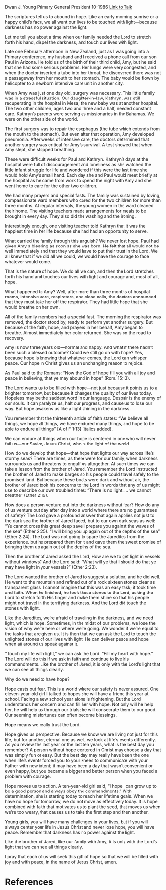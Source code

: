 Dwan J. Young
Primary General President
10-1986
[Link to Talk](https://www.churchofjesuschrist.org/study/general-conference/1986/10/the-light-of-hope?lang=eng)

The scriptures tell us to abound in hope. Like an early morning sunrise or a happy child’s face, we all want our lives to be touched with light—because darkness has no power against the light.

Let me tell you about a time when our family needed the Lord to stretch forth his hand, dispel the darkness, and touch our lives with light.

Late one February afternoon in New Zealand, just as I was going into a Primary conference, my husband and I received a phone call from our son Paul in Arizona. He told us of the birth of their third child, Amy, but he said that she had some serious problems. Her lungs were very congested, and when the doctor inserted a tube into her throat, he discovered there was not a passageway from her mouth to her stomach. The baby would be flown by helicopter to a newborn intensive care unit in another city.

When Amy was just one day old, surgery was necessary. This little family was in a stressful situation. Our daughter-in-law, Kathryn, was still recuperating in the hospital in Mesa; the new baby was at another hospital. The two other children, ages two and three and a half, needed constant care. Kathryn’s parents were serving as missionaries in the Bahamas. We were on the other side of the world.

The first surgery was to repair the esophagus (the tube which extends from the mouth to the stomach). But even after that operation, Amy developed pneumonia. After weeks of intensive care, the doctors determined that another surgery was critical for Amy’s survival. A test showed that when Amy slept, she stopped breathing.

These were difficult weeks for Paul and Kathryn. Kathryn’s days at the hospital were full of discouragement and loneliness as she watched the little infant struggle for life and wondered if this were the last time she would hold Amy’s small hand. Each day she and Paul would meet briefly at the hospital as he came from work to spend the night with Amy and she went home to care for the other two children.

We had many prayers and special fasts. The family was sustained by loving, compassionate ward members who cared for the two children for more than three months. At regular intervals, the young women in the ward cleaned their home. The visiting teachers made arrangements for meals to be brought in every day. They also did the washing and the ironing.

Interestingly enough, one visiting teacher told Kathryn that it was the happiest time in her life because she had had an opportunity to serve.



What carried the family through this anguish? We never lost hope. Paul had given Amy a blessing as soon as she was born. He felt that all would not be well immediately and that they would have to put their trust in the Lord. We all knew that if we did all we could, we would have the courage to face whatever would come.

That is the nature of hope. We do all we can, and then the Lord stretches forth his hand and touches our lives with light and courage and, most of all, hope.

What happened to Amy? Well, after more than three months of hospital rooms, intensive care, respirators, and close calls, the doctors announced that they must take her off the respirator. They had little hope that she would breathe on her own.

All of the family members had a special fast. The morning the respirator was removed, the doctor stood by, ready to perform yet another surgery. But because of the faith, hope, and prayers in her behalf, Amy began to breathe. Almost immediately her color returned. She was on the road to recovery.

Amy is now three years old—normal and happy. And what if there hadn’t been such a blessed outcome? Could we still go on with hope? Yes, because hope is knowing that whatever comes, the Lord can whisper peace. Our hope in Christ gives us an unchanging reason to rejoice.

As Paul said to the Romans: “Now the God of hope fill you with all joy and peace in believing, that ye may abound in hope” (Rom. 15:13).

The Lord wants us to be filled with hope—not just because it points us to a brighter tomorrow, but because it changes the quality of our lives today. Hopeless may be the saddest word in our language. Despair is the enemy of our souls. It can paralyze us, halt our progress, and cause us to lose our way. But hope awakens us like a light shining in the darkness.

You remember that the thirteenth article of faith states: “We believe all things, we hope all things, we have endured many things, and hope to be able to endure all things” [A of F 1:13] (italics added).

We can endure all things when our hope is centered in one who will never fail us—our Savior, Jesus Christ, who is the light of the world.

How do we develop that hope—that hope that lights our way across life’s stormy seas? There are times, as there were for our family, when darkness surrounds us and threatens to engulf us altogether. At such times we can take a lesson from the brother of Jared. You remember the Lord instructed the brother of Jared to make barges so his people could travel safely to the promised land. But because these boats were dark and without air, the brother of Jared took his concerns to the Lord in words that any of us might use to describe our own troubled times: “There is no light. … we cannot breathe” (Ether 2:19).

How does a person venture out into the darkness without fear? How do any of us venture out day after day into a world where there are no guarantees of safety? The Lord gave a profound answer that again applies not just to the dark sea the brother of Jared faced, but to our own dark seas as well: “Ye cannot cross this great deep save I prepare you against the waves of the sea” (Ether 2:25). “I will bring you up again out of the depths of the sea” (Ether 2:24). The Lord was not going to spare the Jaredites from the experience, but he prepared them for it and gave them the sweet promise of bringing them up again out of the depths of the sea.

Then the brother of Jared asked the Lord, How are we to get light in vessels without windows? And the Lord said: “What will ye that I should do that ye may have light in your vessels?” (Ether 2:23).

The Lord wanted the brother of Jared to suggest a solution, and he did well. He went to the mountain and refined out of a rock sixteen stones clear as transparent glass. I cannot imagine that this was an easy task; it took time and faith. When he finished, he took these stones to the Lord, asking the Lord to stretch forth His finger and make them shine so that his people might not travel in the terrifying darkness. And the Lord did touch the stones with light.

Like the Jaredites, we’re afraid of traveling in the darkness, and we need light, which is hope. Sometimes, in the midst of our problems, we lose the vision of why we’re here or where we’re going. We wonder if we’re equal to the tasks that are given us. It is then that we can ask the Lord to touch the unlighted stones of our lives with light. He can deliver peace and hope when all around us speak against it.

“Touch my life with light,” we can ask the Lord. “Fill my heart with hope.” The Lord will do this if we ask in faith and continue to live his commandments. Like the brother of Jared, it is only with the Lord’s light that we can see all things clearly.

Why do we need to have hope?

Hope casts out fear. This is a world where our safety is never assured. One eleven-year-old girl I talked to hopes she will have a friend this year at school. Facing a new school year alone is frightening. But the Lord understands her concern and can fill her with hope. Not only will he help her, he will help us through our trials; he will consecrate them to our good. Our seeming misfortunes can often become blessings.

Hope means we really trust the Lord.

Hope gives us perspective. Because we know we are living not just for this life, but for another, eternal one as well, we look at life’s events differently. As you review the last year or the last ten years, what is the best day you remember? A person without hope centered in Christ may choose a day that was simply fun or easy. But the best day may really have been the one when life’s events forced you to your knees to communicate with your Father with new intent; it may have been a day that wasn’t convenient or even happy, but you became a bigger and better person when you faced a problem with courage.

Hope moves us to action. A ten-year-old girl said, “I hope I can grow up to be a good person and always obey the commandments.” With determination, she is starting today to reach her lifetime goals. When we have no hope for tomorrow, we do not move as effectively today. It is hope combined with faith that motivates us to plant the seed, that moves us when we’re too weary, that causes us to take the first step and then another.

Young girls, you will have many challenges in your lives, but if you will always center your life in Jesus Christ and never lose hope, you will have peace. Remember that darkness has no power against the light.

Like the brother of Jared, like our family with Amy, it is only with the Lord’s light that we can see all things clearly.

I pray that each of us will seek this gift of hope so that we will be filled with joy and with peace, in the name of Jesus Christ, amen.

# References

